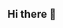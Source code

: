 ## Hi there 👋

<!-- <img src="https://github-readme-stats.vercel.app/api/top-langs?username=elinzer&show_icons=true&locale=en&layout=compact&theme=chartreuse-dark" alt="ovi" /> -->
